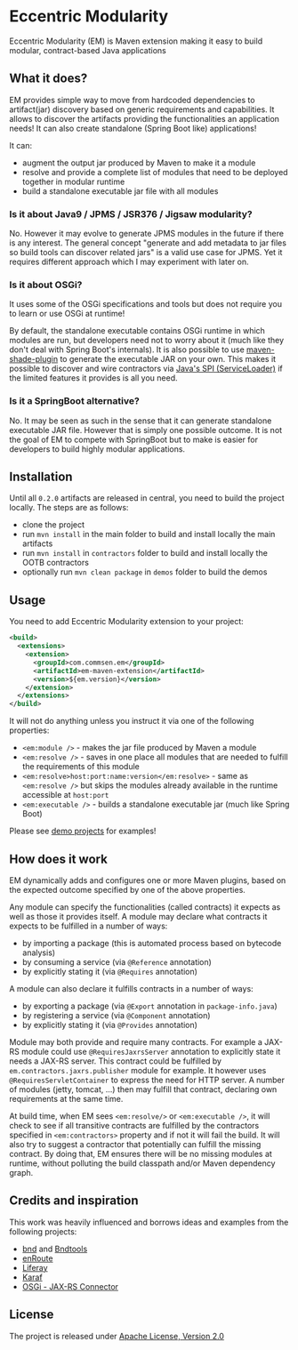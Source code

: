 
# Eccentric Modularity

Eccentric Modularity (EM) is Maven extension making it easy to build modular, contract-based Java applications

## What it does?

EM provides simple way to move from hardcoded dependencies to artifact(jar) discovery based on generic requirements and capabilities. It allows to discover the artifacts providing the functionalities an application needs! It can also create standalone (Spring Boot like) applications!

It can:
 - augment the output jar produced by Maven to make it a module
 - resolve and provide a complete list of modules that need to be deployed together in modular runtime
 - build a standalone executable jar file with all modules


### Is it about Java9 / JPMS / JSR376 / Jigsaw modularity?

No. However it may evolve to generate JPMS modules in the future if there is any interest. The general concept "generate and add metadata to jar files so build tools can discover related jars" is a valid use case for JPMS. Yet it requires different approach which I may experiment with later on.

### Is it about OSGi?

It uses some of the OSGi specifications and tools but does not require you to learn or use OSGi at runtime!

By default, the standalone executable contains OSGi runtime in which modules are run, but developers need not to worry about it (much like they don't deal with Spring Boot's internals). It is also possible to use [maven-shade-plugin](https://maven.apache.org/plugins/maven-shade-plugin/) to generate the executable JAR on your own. This makes it possible to discover and wire contractors via [Java's SPI (ServiceLoader)](https://docs.oracle.com/javase/tutorial/ext/basics/spi.html#packaging-the-dictionary-service-in-a-jar-file) if the limited features it provides is all you need.

### Is it a SpringBoot alternative?

No. It may be seen as such in the sense that it can generate standalone executable JAR file. However that is simply one possible outcome. It is not the goal of EM to compete with SpringBoot but to make is easier for developers to build highly modular applications.  

## Installation

Until all `0.2.0` artifacts are released in central, you need to build the project locally. The steps are as follows:

 - clone the project
 - run `mvn install` in the main folder to build and install locally the main artifacts
 - run `mvn install` in `contractors` folder to build and install locally the OOTB contractors
 - optionally run `mvn clean package` in `demos` folder to build the demos

## Usage

You need to add Eccentric Modularity extension to your project:
```xml
<build>
  <extensions>
    <extension>
      <groupId>com.commsen.em</groupId>
      <artifactId>em-maven-extension</artifactId>
      <version>${em.version}</version>
    </extension>
  </extensions>
</build>
```

It will not do anything unless you instruct it via one of the following properties:

 - `<em:module />` - makes the jar file produced by Maven a module
 - `<em:resolve />` - saves in one place all modules that are needed to fulfill the requirements of this module
 - `<em:resolve>host:port:name:version</em:resolve>` - same as `<em:resolve />` but skips the modules already available in the runtime accessible at `host:port`
 - `<em:executable />` - builds a standalone executable jar (much like Spring Boot)

Please see [demo projects](https://github.com/azzazzel/EM/tree/master/demos) for examples!

## How does it work

EM dynamically adds and configures one or more Maven plugins, based on the expected outcome specified by one of the above properties.

Any module can specify the functionalities (called contracts) it expects as well as those it provides itself. A module may declare what contracts it expects to be fulfilled in a number of ways:

  - by importing a package (this is automated process based on bytecode analysis)
  - by consuming a service (via `@Reference` annotation)
  - by explicitly stating it (via `@Requires` annotation)   

A module can also declare it fulfills contracts in a number of ways:

 - by exporting a package (via `@Export` annotation in `package-info.java`)
 - by registering a service (via `@Component` annotation)
 - by explicitly stating it (via `@Provides` annotation)   

Module may both provide and require many contracts. For example a JAX-RS module could use `@RequiresJaxrsServer` annotation to explicitly state it needs a JAX-RS server. This contract could be fulfilled by `em.contractors.jaxrs.publisher` module for example. It however uses `@RequiresServletContainer` to express the need for HTTP server. A number of modules (jetty, tomcat, ...) then may fulfill that contract, declaring own requirements at the same time.   

At build time, when EM sees `<em:resolve/>` or `<em:executable />`, it will check to see if all transitive contracts are fulfilled by the contractors specified in `<em:contractors>` property and if not it will fail the build. It will also try to suggest a contractor that potentially can fulfill the missing contract. By doing that, EM ensures there will be no missing modules at runtime, without polluting the build classpath and/or Maven dependency graph.     

## Credits and inspiration

This work was heavily influenced and borrows ideas and examples from the following projects:
 - [bnd](http://bnd.bndtools.org/) and [Bndtools](http://bndtools.org/)
 - [enRoute](http://enroute.osgi.org/)
 - [Liferay](http://liferay.com)
 - [Karaf](https://karaf.apache.org/)
 - [OSGi - JAX-RS Connector](https://github.com/hstaudacher/osgi-jax-rs-connector)

## License

The project is released under [Apache License, Version 2.0](https://www.apache.org/licenses/LICENSE-2.0)
